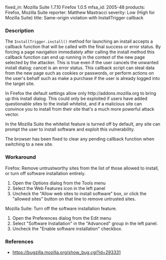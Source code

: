 fixed_in: Mozilla Suite 1.7.10
          Firefox 1.0.5
mfsa_id: 2005-48
products: Firefox, Mozilla Suite
reporter: Matthew Mastracci
severity: Low (High for Mozilla Suite)
title: Same-origin violation with InstallTrigger callback

<h3>Description</h3>

<p>The <code>InstallTrigger.install()</code> method for launching an install 
accepts a callback function that will be called with the final success 
or error status. By forcing a page navigation immediately after 
calling the install method this callback function can end up running 
in the context of the new page selected by the attacker. This is true 
even if the user cancels the unwanted install dialog: cancel is an 
error status. This callback script can steal data from the new page such 
as cookies or passwords, or perform actions on the user's behalf such 
as make a purchase if the user is already logged into the target site.</p>

<p>In Firefox the default settings allow only http://addons.mozilla.org to
bring up this install dialog. This could only be exploited if users have
added questionable sites to the install whitelist, and if a malicious site
can convince you to install from their site that's a much more powerful
attack vector.</p>

<p>In the Mozilla Suite the whitelist feature is turned off by default, any site
can prompt the user to install software and exploit this vulnerability.</p>

<p>The browser has been fixed to clear any pending callback function when switching
to a new site.</p>

<h3>Workaround</h3>

<p>Firefox: Remove untrustworthy sites from the list of those allowed to install,
or turn off software installation entirely.</p>

<ol>
<li>Open the Options dialog from the Tools menu</li>
<li>Select the Web Features icon in the left panel</li>
<li>Uncheck the "Allow web sites to install software" box, or click the
    "allowed sites" button on that line to remove untrusted sites.</li>
</ol>

<p>Mozilla Suite: Turn off the software installation feature.</p>

<ol>
<li>Open the Preferences dialog from the Edit menu</li>
<li>Select "Software Installation" in the "Advanced" group in
    the left panel.</li>
<li>Uncheck the "Enable software installation" checkbox.</li>
</ol>

<h3>References</h3>

<ul>
<li><a href="https://bugzilla.mozilla.org/show_bug.cgi?id=293331">
https://bugzilla.mozilla.org/show_bug.cgi?id=293331</a></li>
</ul>




